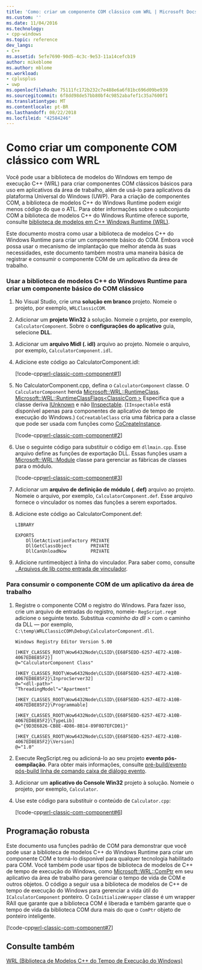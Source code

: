 ```yaml
---
title: 'Como: criar um componente COM clássico com WRL | Microsoft Docs'
ms.custom: ''
ms.date: 11/04/2016
ms.technology:
- cpp-windows
ms.topic: reference
dev_langs:
- C++
ms.assetid: 5efe7690-90d5-4c3c-9e53-11a14cefcb19
author: mikeblome
ms.author: mblome
ms.workload:
- cplusplus
- uwp
ms.openlocfilehash: 75111fc172b232c7e488e6a6f81bc696d09be939
ms.sourcegitcommit: 6f8dd98de57bb80bf4c9852abafef1c35a7600f1
ms.translationtype: MT
ms.contentlocale: pt-BR
ms.lasthandoff: 08/22/2018
ms.locfileid: "42584246"
---
```

# <a name="how-to-create-a-classic-com-component-using-wrl"></a>Como criar um componente COM clássico com WRL

Você pode usar a biblioteca de modelos do Windows em tempo de execução C++ (WRL) para criar componentes COM clássicos básicos para uso em aplicativos da área de trabalho, além de usá-lo para aplicativos da plataforma Universal do Windows (UWP). Para a criação de componentes COM, a biblioteca de modelos C++ do Windows Runtime podem exigir menos código do que o ATL. Para obter informações sobre o subconjunto COM a biblioteca de modelos C++ do Windows Runtime oferece suporte, consulte [biblioteca de modelos em C++ Windows Runtime (WRL)](../windows/windows-runtime-cpp-template-library-wrl.md).

Este documento mostra como usar a biblioteca de modelos C++ do Windows Runtime para criar um componente básico do COM. Embora você possa usar o mecanismo de implantação que melhor atenda às suas necessidades, este documento também mostra uma maneira básica de registrar e consumir o componente COM de um aplicativo da área de trabalho.

### <a name="to-use-the-windows-runtime-c-template-library-to-create-a-basic-classic-com-component"></a>Usar a biblioteca de modelos C++ do Windows Runtime para criar um componente básico do COM clássico

1. No Visual Studio, crie uma **solução em branco** projeto. Nomeie o projeto, por exemplo, `WRLClassicCOM`.

2. Adicionar um **projeto Win32** à solução. Nomeie o projeto, por exemplo, `CalculatorComponent`. Sobre o **configurações do aplicativo** guia, selecione **DLL**.

3. Adicionar um **arquivo Midl (. idl)** arquivo ao projeto. Nomeie o arquivo, por exemplo, `CalculatorComponent.idl`.

4. Adicione este código ao CalculatorComponent.idl:

   [!code-cpp[wrl-classic-com-component#1](../windows/codesnippet/CPP/how-to-create-a-classic-com-component-using-wrl_1.idl)]

5. No CalculatorComponent.cpp, defina o `CalculatorComponent` classe. O `CalculatorComponent` herda [Microsoft::WRL::RuntimeClass](../windows/runtimeclass-class.md). [Microsoft::WRL::RuntimeClassFlags\<ClassicCom >](../windows/runtimeclassflags-structure.md) Especifica que a classe deriva [IUnknown](/windows/desktop/api/unknwn/nn-unknwn-iunknown) e não [IInspectable](http://msdn.microsoft.com/library/br205821\(v=vs.85\).aspx). (`IInspectable` está disponível apenas para componentes de aplicativo de tempo de execução do Windows.) `CoCreatableClass` cria uma fábrica para a classe que pode ser usada com funções como [CoCreateInstance](/windows/desktop/api/combaseapi/nf-combaseapi-cocreateinstance).

   [!code-cpp[wrl-classic-com-component#2](../windows/codesnippet/CPP/how-to-create-a-classic-com-component-using-wrl_2.cpp)]

6. Use o seguinte código para substituir o código em `dllmain.cpp`. Esse arquivo define as funções de exportação DLL. Essas funções usam a [Microsoft::WRL::Module](../windows/module-class.md) classe para gerenciar as fábricas de classes para o módulo.

   [!code-cpp[wrl-classic-com-component#3](../windows/codesnippet/CPP/how-to-create-a-classic-com-component-using-wrl_3.cpp)]

7. Adicionar um **arquivo de definição de módulo (. def)** arquivo ao projeto. Nomeie o arquivo, por exemplo, `CalculatorComponent.def`. Esse arquivo fornece o vinculador os nomes das funções a serem exportados.

8. Adicione este código ao CalculatorComponent.def:

    ```
    LIBRARY

    EXPORTS
        DllGetActivationFactory PRIVATE
        DllGetClassObject       PRIVATE
        DllCanUnloadNow         PRIVATE
    ```

9. Adicione runtimeobject à linha do vinculador. Para saber como, consulte [. Arquivos de lib como entrada de vinculador](../build/reference/dot-lib-files-as-linker-input.md).

### <a name="to-consume-the-com-component-from-a-desktop-app"></a>Para consumir o componente COM de um aplicativo da área de trabalho

1. Registre o componente COM o registro do Windows. Para fazer isso, crie um arquivo de entradas do registro, nomeie- `RegScript.reg`e adicione o seguinte texto. Substitua  *\<caminho da dll >* com o caminho da DLL — por exemplo, `C:\temp\WRLClassicCOM\Debug\CalculatorComponent.dll`.

    ```
    Windows Registry Editor Version 5.00

    [HKEY_CLASSES_ROOT\Wow6432Node\CLSID\{E68F5EDD-6257-4E72-A10B-4067ED8E85F2}]
    @="CalculatorComponent Class"

    [HKEY_CLASSES_ROOT\Wow6432Node\CLSID\{E68F5EDD-6257-4E72-A10B-4067ED8E85F2}\InprocServer32]
    @="<dll-path>"
    "ThreadingModel"="Apartment"

    [HKEY_CLASSES_ROOT\Wow6432Node\CLSID\{E68F5EDD-6257-4E72-A10B-4067ED8E85F2}\Programmable]

    [HKEY_CLASSES_ROOT\Wow6432Node\CLSID\{E68F5EDD-6257-4E72-A10B-4067ED8E85F2}\TypeLib]
    @="{9D3E6826-CB8E-4D86-8B14-89F0D7EFCD01}"

    [HKEY_CLASSES_ROOT\Wow6432Node\CLSID\{E68F5EDD-6257-4E72-A10B-4067ED8E85F2}\Version]
    @="1.0"
    ```

2. Execute RegScript.reg ou adicioná-lo ao seu projeto **evento pós-compilação**. Para obter mais informações, consulte [pré-build/evento pós-build linha de comando caixa de diálogo evento](/visualstudio/ide/reference/pre-build-event-post-build-event-command-line-dialog-box).

3. Adicionar um **aplicativo do Console Win32** projeto à solução. Nomeie o projeto, por exemplo, `Calculator`.

4. Use este código para substituir o conteúdo de `Calculator.cpp`:

   [!code-cpp[wrl-classic-com-component#6](../windows/codesnippet/CPP/how-to-create-a-classic-com-component-using-wrl_6.cpp)]

## <a name="robust-programming"></a>Programação robusta

Este documento usa funções padrão de COM para demonstrar que você pode usar a biblioteca de modelos C++ do Windows Runtime para criar um componente COM e torná-lo disponível para qualquer tecnologia habilitado para COM. Você também pode usar tipos de biblioteca de modelos de C++ de tempo de execução do Windows, como [Microsoft::WRL::ComPtr](../windows/comptr-class.md) em seu aplicativo da área de trabalho para gerenciar o tempo de vida de COM e outros objetos. O código a seguir usa a biblioteca de modelos de C++ de tempo de execução do Windows para gerenciar a vida útil do `ICalculatorComponent` ponteiro. O `CoInitializeWrapper` classe é um wrapper RAII que garante que a biblioteca COM é liberada e também garante que o tempo de vida da biblioteca COM dura mais do que o `ComPtr` objeto de ponteiro inteligente.

[!code-cpp[wrl-classic-com-component#7](../windows/codesnippet/CPP/how-to-create-a-classic-com-component-using-wrl_7.cpp)]

## <a name="see-also"></a>Consulte também

[WRL (Biblioteca de Modelos C++ do Tempo de Execução do Windows)](../windows/windows-runtime-cpp-template-library-wrl.md)